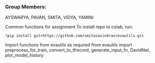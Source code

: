 ### Group Members: 
AYSWARYA, PAVAN, SMITA, VIDYA, YAMINI

Common functions for assignment
To install repo to colab, run:
```
!pip install git+https://github.com/smitasasindran/evautils.git
```

Import functions from evautils as required
from evautils import preprocess_for_train, convert_to_tfrecord, generate_input_fn, DavidNet, plot_model_history